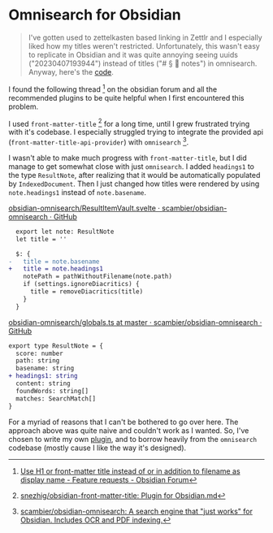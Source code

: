 # Omnisearch for Obsidian 

> I've gotten used to zettelkasten based linking in Zettlr and I especially liked how my titles weren't restricted. Unfortunately, this wasn't easy to replicate in Obsidian and it was quite annoying seeing uuids ("20230407193944") instead of titles ("# § 📗 notes") in omnisearch. Anyway, here's the [code](https://github.com/mournfully/obsidian-omnisearch-with-prefer-headings/tree/feature/prefer-heading-titles).

I found the following thread [^1] on the obsidian forum and all the recommended plugins to be quite helpful when I first encountered this problem.

I used `front-matter-title` [^2] for a long time, until I grew frustrated trying with it's codebase. I especially struggled trying to integrate the provided api (`front-matter-title-api-provider`) with `omnisearch` [^3]. 

I wasn't able to make much progress with `front-matter-title`, but I did manage to get somewhat close with just `omnisearch`. I added `headings1` to the type `ResultNote`, after realizing that it would be automatically populated by `IndexedDocument`. Then I just changed how titles were rendered by using `note.headings1` instead of `note.basename`. 

[obsidian-omnisearch/ResultItemVault.svelte · scambier/obsidian-omnisearch · GitHub](https://github.com/scambier/obsidian-omnisearch/blob/master/src/components/ResultItemVault.svelte)
```diff
  export let note: ResultNote
  let title = ''

  $: {
-   title = note.basename
+   title = note.headings1
    notePath = pathWithoutFilename(note.path)
    if (settings.ignoreDiacritics) {
      title = removeDiacritics(title)
    }
  }
```

[obsidian-omnisearch/globals.ts at master · scambier/obsidian-omnisearch · GitHub](https://github.com/scambier/obsidian-omnisearch/blob/master/src/globals.ts)
```diff
export type ResultNote = {
  score: number
  path: string
  basename: string
+ headings1: string  
  content: string
  foundWords: string[]
  matches: SearchMatch[]
}
```

For a myriad of reasons that I can't be bothered to go over here. The approach above was quite naive and couldn't work as I wanted. So, I've chosen to write my own [plugin](https://github.com/mournfully/obsidian-title-overhaul), and to borrow heavily from the `omnisearch` codebase (mostly cause I like the way it's designed).

[^1]: [Use H1 or front-matter title instead of or in addition to filename as display name - Feature requests - Obsidian Forum](https://forum.obsidian.md/t/use-h1-or-front-matter-title-instead-of-or-in-addition-to-filename-as-display-name/687/125)

[^2]: [snezhig/obsidian-front-matter-title: Plugin for Obsidian.md](https://github.com/snezhig/obsidian-front-matter-title)

[^3]: [scambier/obsidian-omnisearch: A search engine that "just works" for Obsidian. Includes OCR and PDF indexing.](https://github.com/scambier/obsidian-omnisearch)

